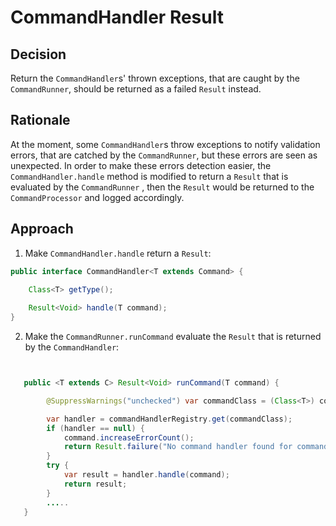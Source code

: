 # CommandHandler Result

## Decision

Return the `CommandHandler`s' thrown exceptions, that are caught by the `CommandRunner`, should be returned as a failed `Result` instead. 


## Rationale


At the moment, some `CommandHandler`s throw exceptions to notify validation errors, that are catched by the `CommandRunner`, but these errors are seen as unexpected.
In order to make these errors detection easier, the `CommandHandler.handle` method is modified to return a `Result` that is evaluated by the `CommandRunner` , then the `Result` would be returned to the `CommandProcessor` and logged accordingly.

## Approach


1. Make `CommandHandler.handle` return a `Result`:
```java
public interface CommandHandler<T extends Command> {

    Class<T> getType();
    
    Result<Void> handle(T command);
}
```
2. Make the `CommandRunner.runCommand` evaluate the `Result` that is returned by the `CommandHandler`:
```java


   public <T extends C> Result<Void> runCommand(T command) {

        @SuppressWarnings("unchecked") var commandClass = (Class<T>) command.getClass();

        var handler = commandHandlerRegistry.get(commandClass);
        if (handler == null) {
            command.increaseErrorCount();
            return Result.failure("No command handler found for command type " + commandClass);
        }
        try {
            var result = handler.handle(command);
            return result;
        }
        .....
   }

```
